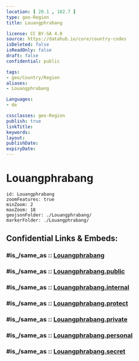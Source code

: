 ```yaml
---
location: [ 20.1 , 102.7 ] 
type: geo-Region
title: Louangphrabang

license: CC BY-SA 4.0
source: https://datahub.io/core/country-codes
isDeleted: false
isReadOnly: false
draft: false
confidential: public

tags:
- geo/Country/Region
aliases:
- Louangphrabang

Languages:
- de

cssclasses: geo-Region
publish: true
linkTitle: 
keywords: 
layout: 
publishDate: 
expiryDate: 
---
```


# Louangphrabang

```leaflet
id: Louangphrabang
zoomFeatures: true 
minZoom: 2 
maxZoom: 18
geojsonFolder: ./Louangphrabang/
markerFolder: ./Louangphrabang/
```


## Confidential Links & Embeds: 

### #is_/same_as :: [Louangphrabang](/_Standards/Earth/Continent/Asia/Asia~South~East/Laos/Provinces~Laos/Louangphrabang.md) 

### #is_/same_as :: [Louangphrabang.public](/_public/Earth/Continent/Asia/Asia~South~East/Laos/Provinces~Laos/Louangphrabang.public.md) 

### #is_/same_as :: [Louangphrabang.internal](/_internal/Earth/Continent/Asia/Asia~South~East/Laos/Provinces~Laos/Louangphrabang.internal.md) 

### #is_/same_as :: [Louangphrabang.protect](/_protect/Earth/Continent/Asia/Asia~South~East/Laos/Provinces~Laos/Louangphrabang.protect.md) 

### #is_/same_as :: [Louangphrabang.private](/_private/Earth/Continent/Asia/Asia~South~East/Laos/Provinces~Laos/Louangphrabang.private.md) 

### #is_/same_as :: [Louangphrabang.personal](/_personal/Earth/Continent/Asia/Asia~South~East/Laos/Provinces~Laos/Louangphrabang.personal.md) 

### #is_/same_as :: [Louangphrabang.secret](/_secret/Earth/Continent/Asia/Asia~South~East/Laos/Provinces~Laos/Louangphrabang.secret.md)

